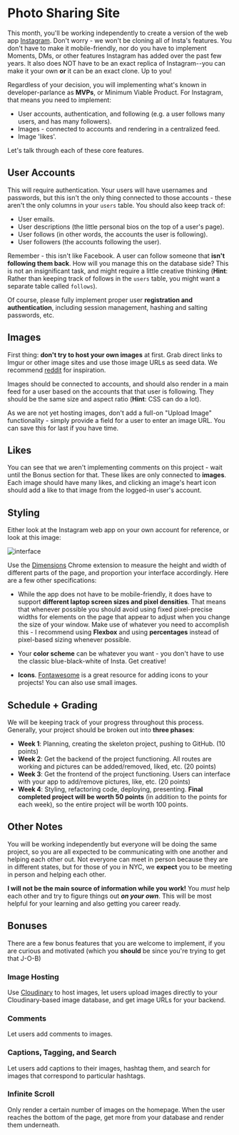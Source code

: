 # Photo Sharing Site

This month, you'll be working independently to create a version of the web app [Instagram](https://www.instagram.com/?hl=en). Don't worry - we won't be cloning all of Insta's features. You don't have to make it mobile-friendly, nor do you have to implement Moments, DMs, or other features Instagram has added over the past few years. It also does NOT have to be an exact replica of Instagram--you can make it your own **or** it can be an exact clone. Up to you!

Regardless of your decision, you will implementing what's known in developer-parlance as **MVPs**, or Minimum Viable Product. For Instagram, that means you need to implement:

* User accounts, authentication, and following (e.g. a user follows many users, and has many followers).
* Images - connected to accounts and rendering in a centralized feed.
* Image 'likes'.

Let's talk through each of these core features.

## User Accounts

This will require authentication. Your users will have usernames and passwords, but this isn't the only thing connected to those accounts - these aren't the only columns in your `users` table. You should also keep track of:

* User emails.
* User descriptions (the little personal bios on the top of a user's page).
* User follows (in other words, the accounts the user is following).
* User followers (the accounts following the user).

Remember - this isn't like Facebook. A user can follow someone that **isn't following them back**. How will you manage this on the database side? This is not an insignificant task, and might require a little creative thinking (**Hint**: Rather than keeping track of follows in the `users` table, you might want a separate table called `follows`).

Of course, please fully implement proper user **registration and authentication**, including session management, hashing and salting passwords, etc.

## Images

First thing: **don't try to host your own images** at first. Grab direct links to Imgur or other image sites and use those image URLs as seed data. We recommend [reddit](https://www.reddit.com/r/EarthPorn/) for inspiration.

Images should be connected to accounts, and should also render in a main feed for a user based on the accounts that that user is following. They should be the same size and aspect ratio (**Hint**: CSS can do a lot).

As we are not yet hosting images, don't add a full-on "Upload Image" functionality - simply provide a field for a user to enter an image URL. You can save this for last if you have time.

## Likes

You can see that we aren't implementing comments on this project - wait until the Bonus section for that. These likes are only connected to **images**. Each image should have many likes, and clicking an image's heart icon should add a like to that image from the logged-in user's account.

## Styling

Either look at the Instagram web app on your own account for reference, or look at this image:

![interface](https://s.aolcdn.com/hss/storage/midas/a1b70f587a8d2cbe0add93f30f05e96a/203589385/instagramfeat.jpg)

Use the [Dimensions](https://chrome.google.com/webstore/detail/dimensions/baocaagndhipibgklemoalmkljaimfdj?hl=en) Chrome extension to measure the height and width of different parts of the page, and proportion your interface accordingly. Here are a few other specifications:

* While the app does not have to be mobile-friendly, it does have to support **different laptop screen sizes and pixel densities**. That means that whenever possible you should avoid using fixed pixel-precise widths for elements on the page that appear to adjust when you change the size of your window. Make use of whatever you need to accomplish this - I recommend using **Flexbox** and using **percentages** instead of pixel-based sizing whenever possible.

* Your **color scheme** can be whatever you want - you don't have to use the classic blue-black-white of Insta. Get creative!

* **Icons**. [Fontawesome](https://fontawesome.com/) is a great resource for adding icons to your projects! You can also use small images.

## Schedule + Grading

We will be keeping track of your progress throughout this process. Generally, your project should be broken out into **three phases**:

* **Week 1**: Planning, creating the skeleton project, pushing to GitHub. (10 points)
* **Week 2**: Get the backend of the project functioning. All routes are working and pictures can be added/removed, liked, etc. (20 points)
* **Week 3**: Get the frontend of the project functioning. Users can interface with your app to add/remove pictures, like, etc. (20 points)
* **Week 4**: Styling, refactoring code, deploying, presenting. **Final completed project will be worth 50 points** (in addition to the points for each week), so the entire project will be worth 100 points.

## Other Notes

You will be working independently but everyone will be doing the same project, so you are all expected to be communicating with one another and helping each other out. Not everyone can meet in person because they are in different states, but for those of you in NYC, we **expect** you to be meeting in person and helping each other.

**I will not be the main source of information while you work!** You *must* help each other and try to figure things out ***on your own***. This will be most helpful for your learning and also getting you career ready.

## Bonuses

There are a few bonus features that you are welcome to implement, if you are curious and motivated (which you **should** be since you're trying to get that J-O-B)

### Image Hosting

Use [Cloudinary](https://cloudinary.com/) to host images, let users upload images directly to your Cloudinary-based image database, and get image URLs for your backend.

### Comments

Let users add comments to images.

### Captions, Tagging, and Search

Let users add captions to their images, hashtag them, and search for images that correspond to particular hashtags.

### Infinite Scroll

Only render a certain number of images on the homepage. When the user reaches the bottom of the page, get more from your database and render them underneath.
